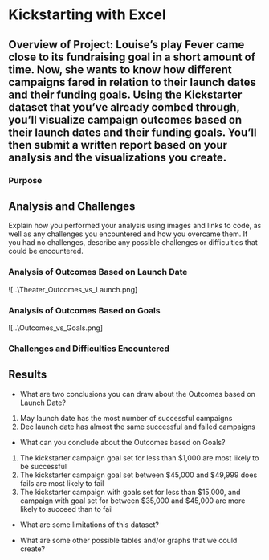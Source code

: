 # Kickstarting with Excel

## Overview of Project: Louise’s play Fever came close to its fundraising goal in a short amount of time. Now, she wants to know how different campaigns fared in relation to their launch dates and their funding goals. Using the Kickstarter dataset that you’ve already combed through, you’ll visualize campaign outcomes based on their launch dates and their funding goals. You’ll then submit a written report based on your analysis and the visualizations you create.

### Purpose

## Analysis and Challenges
Explain how you performed your analysis using images and links to code, as well as any challenges you encountered and how you overcame them. If you had no challenges, describe any possible challenges or difficulties that could be encountered.

### Analysis of Outcomes Based on Launch Date
![..\Theater_Outcomes_vs_Launch.png]

### Analysis of Outcomes Based on Goals
![..\Outcomes_vs_Goals.png]

### Challenges and Difficulties Encountered



## Results

- What are two conclusions you can draw about the Outcomes based on Launch Date?
1. May launch date has the most number of successful campaigns
2. Dec launch date has almost the same successful and failed campaigns 

- What can you conclude about the Outcomes based on Goals?
1. The kickstarter campaign goal set for less than $1,000 are most likely to be successful
2. The kickstarter campaign goal set between $45,000 and $49,999 does fails are most likely to fail
3. The kickstarter campaign with goals set for less than $15,000, and campaign with goal set for between $35,000 and $45,000 are more likely to succeed than to fail

- What are some limitations of this dataset?


- What are some other possible tables and/or graphs that we could create?
